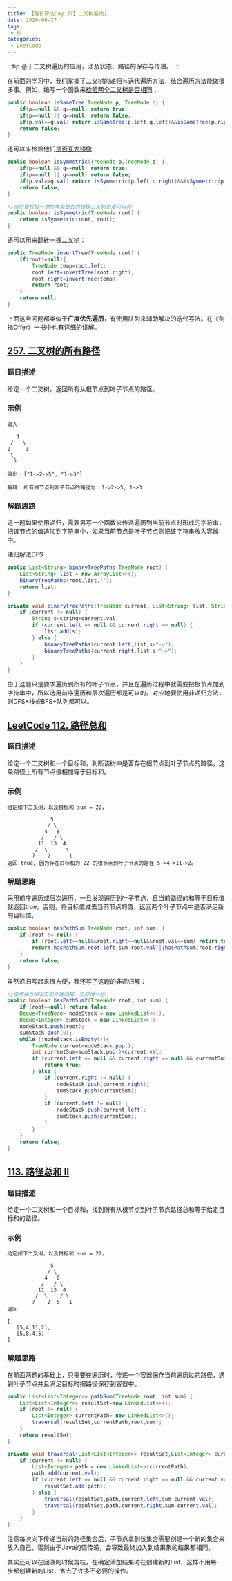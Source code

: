 ```yaml
---
title: 【每日算法Day 27】二叉树基础2
date: 2020-06-27
tags:
 - 树
categories:
 - LeetCode
---
```

:::tip
基于二叉树遍历的应用，涉及状态、路径的保存与传递。
:::
<!-- more -->

在前面的学习中，我们掌握了二叉树的递归与迭代遍历方法，结合遍历方法能做很多事。例如，编写一个函数来[检验两个二叉树是否相同](https://leetcode-cn.com/problems/same-tree/description/)：
```java
public boolean isSameTree(TreeNode p, TreeNode q) {
    if(p==null && q==null) return true;
    if(p==null || q==null) return false;
    if(p.val==q.val) return isSameTree(p.left,q.left)&&isSameTree(p.right,q.right);
    return false;
}
```
还可以来检验他们[是否互为镜像](https://leetcode-cn.com/problems/symmetric-tree/description/)：
```java
public boolean isSymmetric(TreeNode p,TreeNode q) {
    if(p==null && q==null) return true;
    if(p==null || q==null) return false;
    if(p.val==q.val) return isSymmetric(p.left,q.right)&&isSymmetric(p.right,q.left);
    return false;
}

//当然要检验一棵树本身是否为镜像二叉树也是可以的
public boolean isSymmetric(TreeNode root) {
    return isSymmetric(root, root);
}
```
还可以用来[翻转一棵二叉树](https://leetcode-cn.com/problems/invert-binary-tree/)：
```java
public TreeNode invertTree(TreeNode root) {
    if(root!=null){
        TreeNode temp=root.left;
        root.left=invertTree(root.right);
        root.right=invertTree(temp);
        return root;
    }
    return null;
}
```
上面这些问题都类似于**广度优先遍历**，有使用队列来辅助解决的迭代写法。在《剑指Offer》一书中也有详细的讲解。

## [257. 二叉树的所有路径](https://leetcode-cn.com/problems/binary-tree-paths/)

### 题目描述
给定一个二叉树，返回所有从根节点到叶子节点的路径。

### 示例
```
输入:

   1
 /   \
2     3
 \
  5

输出: ["1->2->5", "1->3"]

解释: 所有根节点到叶子节点的路径为: 1->2->5, 1->3
```
### 解题思路
这一题如果使用递归，需要另写一个函数来传递遍历到当前节点时形成的字符串，把该节点的值追加到字符串中，如果当前节点是叶子节点则把该字符串放入容器中。

递归解法DFS
```java
public List<String> binaryTreePaths(TreeNode root) {
    List<String> list = new ArrayList<>();
    binaryTreePaths(root,list,"");
    return list;
}

private void binaryTreePaths(TreeNode current, List<String> list, String string) {
    if (current != null) {
        String s=string+current.val;
        if (current.left == null && current.right == null) {
            list.add(s);
        } else {
            binaryTreePaths(current.left,list,s+"->");
            binaryTreePaths(current.right,list,s+"->");
        }
    }
}
```
由于这题只是要求遍历到所有的叶子节点，并且在遍历过程中就需要把根节点加到字符串中，所以选用前序遍历和层次遍历都是可以的。对应地要使用非递归方法，则DFS+栈或BFS+队列都可以。

## [LeetCode 112. 路径总和](https://leetcode-cn.com/problems/path-sum)

### 题目描述
给定一个二叉树和一个目标和，判断该树中是否存在根节点到叶子节点的路径，这条路径上所有节点值相加等于目标和。

### 示例
```
给定如下二叉树，以及目标和 sum = 22，

              5
             / \
            4   8
           /   / \
          11  13  4
         /  \      \
        7    2      1
返回 true, 因为存在目标和为 22 的根节点到叶子节点的路径 5->4->11->2。
```

### 解题思路
采用前序遍历或层次遍历，一旦发现遍历到叶子节点，且当前路径的和等于目标值就返回true。否则，将目标值减去当前节点的值，返回两个叶子节点中是否满足新的目标值。
```java
public boolean hasPathSum(TreeNode root, int sum) {
    if (root != null) {
        if (root.left==null&&root.right==null&&root.val==sum) return true;
        return hasPathSum(root.left,sum-root.val)||hasPathSum(root.right,sum-root.val);
    }
    return false;
}
```

虽然递归写起来很方便，我还写了这题的非递归解：
```java
//使用栈与DFS实现非递归解，实际慢一些
public boolean hasPathSum2(TreeNode root, int sum) {
    if (root==null) return false;
    Deque<TreeNode> nodeStack = new LinkedList<>();
    Deque<Integer> sumStack = new LinkedList<>();
    nodeStack.push(root);
    sumStack.push(0);
    while (!nodeStack.isEmpty()){
        TreeNode current=nodeStack.pop();
        int currentSum=sumStack.pop()+current.val;
        if (current.left == null && current.right == null && currentSum == sum) {
            return true;
        } else {
            if (current.right != null) {
                nodeStack.push(current.right);
                sumStack.push(currentSum);
            }
            if (current.left != null) {
                nodeStack.push(current.left);
                sumStack.push(currentSum);
            }
        }
    }
    return false;
}
```

## [113. 路径总和 II](https://leetcode-cn.com/problems/path-sum-ii)

### 题目描述
给定一个二叉树和一个目标和，找到所有从根节点到叶子节点路径总和等于给定目标和的路径。

### 示例
```
给定如下二叉树，以及目标和 sum = 22，

              5
             / \
            4   8
           /   / \
          11  13  4
         /  \    / \
        7    2  5   1
返回:

[
   [5,4,11,2],
   [5,8,4,5]
]
```

### 解题思路
在前面两题的基础上，只需要在遍历时，传递一个容器保存当前遍历过的路径，遇到叶子节点并且满足目标时把路径保存到容器中。
```java
public List<List<Integer>> pathSum(TreeNode root, int sum) {
    List<List<Integer>> resultSet=new LinkedList<>();
    if (root != null) {
        List<Integer> currentPath= new LinkedList<>();
        traversal(resultSet,currentPath,root,sum);
    }
    return resultSet;
}

private void traversal(List<List<Integer>> resultSet,List<Integer> currentPath,TreeNode current,int sum){
    if (current != null) {
        List<Integer> path = new LinkedList<>(currentPath);
        path.add(current.val);
        if (current.left == null && current.right == null && current.val == sum) {
            resultSet.add(path);
        } else {
            traversal(resultSet,path,current.left,sum-current.val);
            traversal(resultSet,path,current.right,sum-current.val);
        }
    }
}
```
注意每次向下传递当前的路径集合后，子节点拿到该集合需要创建一个新的集合来放入自己，否则由于Java的值传递，会导致最终加入到结果集的结果都相同。

其实还可以在回溯的时候剪枝，在确定添加结果时在创建新的List，这样不用每一步都创建新的List，省去了许多不必要的操作。